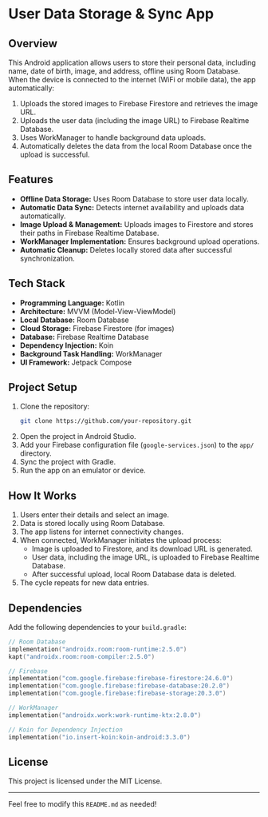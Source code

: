 # User Data Storage & Sync App

## Overview
This Android application allows users to store their personal data, including name, date of birth, image, and address, offline using Room Database. When the device is connected to the internet (WiFi or mobile data), the app automatically:
1. Uploads the stored images to Firebase Firestore and retrieves the image URL.
2. Uploads the user data (including the image URL) to Firebase Realtime Database.
3. Uses WorkManager to handle background data uploads.
4. Automatically deletes the data from the local Room Database once the upload is successful.

## Features
- **Offline Data Storage:** Uses Room Database to store user data locally.
- **Automatic Data Sync:** Detects internet availability and uploads data automatically.
- **Image Upload & Management:** Uploads images to Firestore and stores their paths in Firebase Realtime Database.
- **WorkManager Implementation:** Ensures background upload operations.
- **Automatic Cleanup:** Deletes locally stored data after successful synchronization.

## Tech Stack
- **Programming Language:** Kotlin
- **Architecture:** MVVM (Model-View-ViewModel)
- **Local Database:** Room Database
- **Cloud Storage:** Firebase Firestore (for images)
- **Database:** Firebase Realtime Database
- **Dependency Injection:** Koin
- **Background Task Handling:** WorkManager
- **UI Framework:** Jetpack Compose

## Project Setup
1. Clone the repository:
   ```sh
   git clone https://github.com/your-repository.git
   ```
2. Open the project in Android Studio.
3. Add your Firebase configuration file (`google-services.json`) to the `app/` directory.
4. Sync the project with Gradle.
5. Run the app on an emulator or device.

## How It Works
1. Users enter their details and select an image.
2. Data is stored locally using Room Database.
3. The app listens for internet connectivity changes.
4. When connected, WorkManager initiates the upload process:
   - Image is uploaded to Firestore, and its download URL is generated.
   - User data, including the image URL, is uploaded to Firebase Realtime Database.
   - After successful upload, local Room Database data is deleted.
5. The cycle repeats for new data entries.

## Dependencies
Add the following dependencies to your `build.gradle`:
```kotlin
// Room Database
implementation("androidx.room:room-runtime:2.5.0")
kapt("androidx.room:room-compiler:2.5.0")

// Firebase
implementation("com.google.firebase:firebase-firestore:24.6.0")
implementation("com.google.firebase:firebase-database:20.2.0")
implementation("com.google.firebase:firebase-storage:20.3.0")

// WorkManager
implementation("androidx.work:work-runtime-ktx:2.8.0")

// Koin for Dependency Injection
implementation("io.insert-koin:koin-android:3.3.0")
```

## License
This project is licensed under the MIT License.

---
Feel free to modify this `README.md` as needed!

